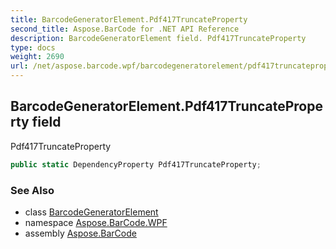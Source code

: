 ```yaml
---
title: BarcodeGeneratorElement.Pdf417TruncateProperty
second_title: Aspose.BarCode for .NET API Reference
description: BarcodeGeneratorElement field. Pdf417TruncateProperty
type: docs
weight: 2690
url: /net/aspose.barcode.wpf/barcodegeneratorelement/pdf417truncateproperty/
---
```

## BarcodeGeneratorElement.Pdf417TruncateProperty field

Pdf417TruncateProperty

```csharp
public static DependencyProperty Pdf417TruncateProperty;
```

### See Also

* class [BarcodeGeneratorElement](../)
* namespace [Aspose.BarCode.WPF](../../../aspose.barcode.wpf/)
* assembly [Aspose.BarCode](../../../)


